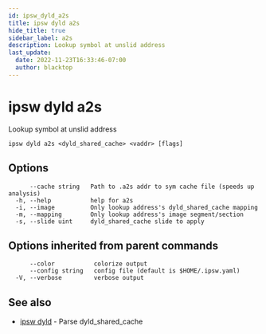 ```yaml
---
id: ipsw_dyld_a2s
title: ipsw dyld a2s
hide_title: true
sidebar_label: a2s
description: Lookup symbol at unslid address
last_update:
  date: 2022-11-23T16:33:46-07:00
  author: blacktop
---
```

# ipsw dyld a2s

Lookup symbol at unslid address

```
ipsw dyld a2s <dyld_shared_cache> <vaddr> [flags]
```

## Options

```
      --cache string   Path to .a2s addr to sym cache file (speeds up analysis)
  -h, --help           help for a2s
  -i, --image          Only lookup address's dyld_shared_cache mapping
  -m, --mapping        Only lookup address's image segment/section
  -s, --slide uint     dyld_shared_cache slide to apply
```

## Options inherited from parent commands

```
      --color           colorize output
      --config string   config file (default is $HOME/.ipsw.yaml)
  -V, --verbose         verbose output
```

## See also

* [ipsw dyld](/docs/cli/dyld/ipsw_dyld)	 - Parse dyld_shared_cache

